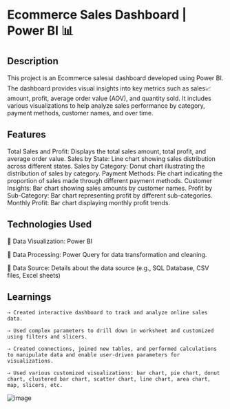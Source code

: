 # Ecommerce Sales Dashboard | Power BI 📊

## Description

This project is an Ecommerce sales📊 dashboard developed using Power BI. The dashboard provides visual insights into key metrics such as sales📈 amount, profit, average order value (AOV), and quantity sold. It includes various visualizations to help analyze sales performance by category, payment methods, customer names, and over time.


## Features

Total Sales and Profit: Displays the total sales amount, total profit, and average order value.
Sales by State: Line chart showing sales distribution across different states.
Sales by Category: Donut chart illustrating the distribution of sales by category.
Payment Methods: Pie chart indicating the proportion of sales made through different payment methods.
Customer Insights: Bar chart showing sales amounts by customer names.
Profit by Sub-Category: Bar chart representing profit by different sub-categories.
Monthly Profit: Bar chart displaying monthly profit trends.

## Technologies Used

💠 Data Visualization: Power BI

💠 Data Processing: Power Query for data transformation and cleaning.

💠 Data Source: Details about the data source (e.g., SQL Database, CSV files, Excel sheets)

## Learnings

    ⇢ Created interactive dashboard to track and analyze online sales data.
    
    ⇢ Used complex parameters to drill down in worksheet and customized using filters and slicers.
    
    ⇢ Created connections, joined new tables, and performed calculations to manipulate data and enable user-driven parameters for visualizations.
    
    ⇢ Used various customized visualizations: bar chart, pie chart, donut chart, clustered bar chart, scatter chart, line chart, area chart, map, slicers, etc.
    
![image](https://github.com/user-attachments/assets/7d0be442-c97b-4405-a231-bd1b88c4fd67)
